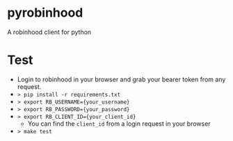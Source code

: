 # pyrobinhood
A robinhood client for python

# Test
- Login to robinhood in your browser and grab your bearer token from any request.
- `> pip install -r requirements.txt`
- `> export RB_USERNAME={your_username}`
- `> export RB_PASSWORD={your_password}`
- `> export RB_CLIENT_ID={your_client_id}`
    - You can find the `client_id` from a login request in your browser
- `> make test`
